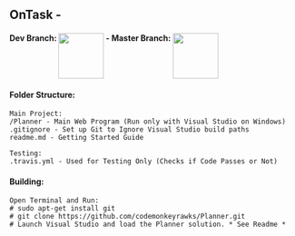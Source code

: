 ## OnTask - 

<h4>
Dev Branch: <a href="https://travis-ci.org/codemonkeyrawks/Planner/builds"><img src="https://travis-ci.org/codemonkeyrawks/Planner.svg?branch=dev" alt="" width="80px" align="top"></a>
-
Master Branch: <a href="https://travis-ci.org/codemonkeyrawks/Planner/builds"><img src="https://travis-ci.org/codemonkeyrawks/Planner.svg?branch=master" alt="" width="80px" align="top"></a>
</h4>

#### Folder Structure:

    Main Project:
    /Planner - Main Web Program (Run only with Visual Studio on Windows)
    .gitignore - Set up Git to Ignore Visual Studio build paths
    readme.md - Getting Started Guide
    
    Testing:
    .travis.yml - Used for Testing Only (Checks if Code Passes or Not)

#### Building:
```shell
Open Terminal and Run:
# sudo apt-get install git
# git clone https://github.com/codemonkeyrawks/Planner.git
# Launch Visual Studio and load the Planner solution. * See Readme *
```

